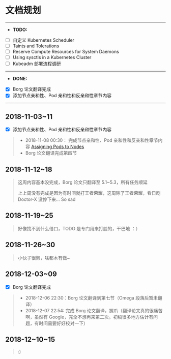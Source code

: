 # 文档规划

---

- __TODO:__

- [ ] 自定义 Kubernetes Scheduler
- [ ] Taints and Tolerations
- [ ] Reserve Compute Resources for System Daemons
- [ ] Using sysctls in a Kubernetes Cluster 
- [ ] Kubeadm 部署流程调研

---

- __DONE:__

- [x] Borg 论文翻译完成
- [x] 添加节点亲和性、Pod 亲和性和反亲和性章节内容

---

## 2018-11-03~11

- [x] 添加节点亲和性、Pod 亲和性和反亲和性章节内容
  
> * 2018-11-08 00:30： 完成节点亲和性、Pod 亲和性和反亲和性章节内容 [Assigning Pods to Nodes](/k8s/assigning-pods-to-nodes.html) 
> * Borg 论文翻译完成第四节

## 2018-11-12~18

> 这周内容基本没完成，Borg 论文只翻译至 5.1~5.3，所有任务顺延
>
> 上上周没有完成是因为有时间就打王者荣耀，这周除了王者荣耀，看日剧 Doctor-X 没停下来... So sad

## 2018-11-19~25

>  好像找不到什么借口，TODO 是专门用来打脸的，干巴地 ：）

## 2018-11-26~30

> 小伙子很懒，啥都木有做~

## 2018-12-03~09

- [x] Borg 论文翻译完成

> * 2018-12-06 22:30：Borg 论文翻译到第七节（Omega 段落后暂未翻译） 
> * 2018-12-07 22:54: 完成 Borg 论文翻译，握爪（翻译论文真的很痛苦啊，虽然有 Google，完全不想再来第二次。初稿很多地方估计有问题，有时间需要好好校对一下）

## 2018-12~10~15

> :)
